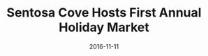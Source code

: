 ---
layout: post
title: Sentosa Cove Hosts First Annual Holiday Market
date:   2016-11-11
file_url: /resources/news/files/20161111_Media-Release_Sentosa_Cove_Hosts_First_Annual_Holiday_Market.pdf
---